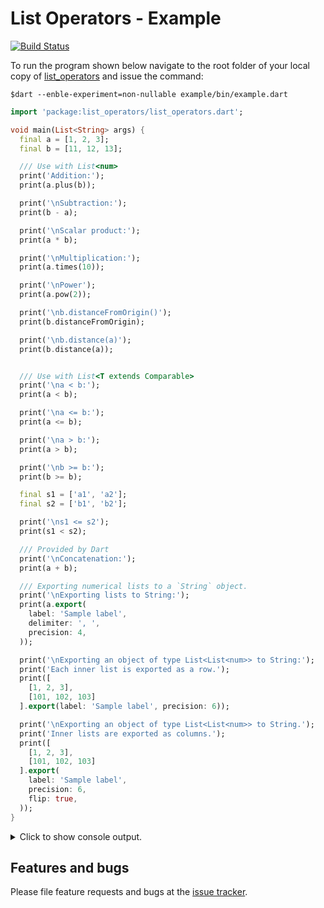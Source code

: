 # List Operators - Example
[![Build Status](https://travis-ci.com/simphotonics/list_operators.svg?branch=main)](https://travis-ci.com/simphotonics/list_operators)

To run the program shown below navigate to the
root folder of your local copy of [list_operators] and
issue the command:
```Console
$dart --enble-experiment=non-nullable example/bin/example.dart
```

```Dart
import 'package:list_operators/list_operators.dart';

void main(List<String> args) {
  final a = [1, 2, 3];
  final b = [11, 12, 13];

  /// Use with List<num>
  print('Addition:');
  print(a.plus(b));

  print('\nSubtraction:');
  print(b - a);

  print('\nScalar product:');
  print(a * b);

  print('\nMultiplication:');
  print(a.times(10));

  print('\nPower');
  print(a.pow(2));

  print('\nb.distanceFromOrigin()');
  print(b.distanceFromOrigin);

  print('\nb.distance(a)');
  print(b.distance(a));


  /// Use with List<T extends Comparable>
  print('\na < b:');
  print(a < b);

  print('\na <= b:');
  print(a <= b);

  print('\na > b:');
  print(a > b);

  print('\nb >= b:');
  print(b >= b);

  final s1 = ['a1', 'a2'];
  final s2 = ['b1', 'b2'];

  print('\ns1 <= s2');
  print(s1 < s2);

  /// Provided by Dart
  print('\nConcatenation:');
  print(a + b);

  /// Exporting numerical lists to a `String` object.
  print('\nExporting lists to String:');
  print(a.export(
    label: 'Sample label',
    delimiter: ', ',
    precision: 4,
  ));

  print('\nExporting an object of type List<List<num>> to String:');
  print('Each inner list is exported as a row.');
  print([
    [1, 2, 3],
    [101, 102, 103]
  ].export(label: 'Sample label', precision: 6));

  print('\nExporting an object of type List<List<num>> to String.');
  print('Inner lists are exported as columns.');
  print([
    [1, 2, 3],
    [101, 102, 103]
  ].export(
    label: 'Sample label',
    precision: 6,
    flip: true,
  ));
}

```
<details><summary> Click to show console output.</summary>

```Console

dan@nano:~/list_operators$ dart example/bin/example.dart
Addition:
[12, 14, 16]

Subtraction:
[10, 10, 10]

Scalar product:
74

Multiplication:
[10, 20, 30]

Power
[1, 4, 9]

b.distanceFromOrigin()
20.83266665599966

b.distance(a)
17.320508075688775

a < b:
true

a <= b:
true

a > b:
false

b >= b:
true

s1 <= s2
true

Concatenation:
[1, 2, 3, 11, 12, 13]

Exporting lists to String:
Sample label
1.000,
2.000,
3.000,


Exporting an object of type List<List<num>> to String:
Each inner list is exported as a row.
Sample label
1.00000 2.00000 3.00000
101.000 102.000 103.000


Exporting an object of type List<List<num>> to String.
Inner lists are exported as columns.
Sample label
1.00000 101.000
2.00000 102.000
3.00000 103.000

```
</details>


## Features and bugs

Please file feature requests and bugs at the [issue tracker][tracker].

[tracker]: https://github.com/simphotonics/list_operators/issues

[list_operators]: https://pub.dev/packages/list_operators